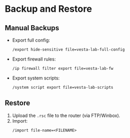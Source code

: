 # Backup and Restore

## Manual Backups

- Export full config:
  ```shell
  /export hide-sensitive file=vesta-lab-full-config
  ```
- Export firewall rules:
  ```shell
  /ip firewall filter export file=vesta-lab-fw
  ```
- Export system scripts:
  ```shell
  /system script export file=vesta-lab-scripts
  ```

## Restore

1. Upload the `.rsc` file to the router (via FTP/Winbox).
2. Import:
   ```shell
   /import file-name=<FILENAME>
   ```
